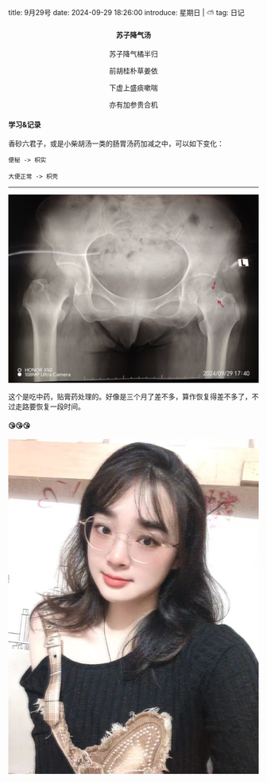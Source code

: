 title: 9月29号
date: 2024-09-29 18:26:00
introduce: 星期日 | ⛅
tag: 日记

<h4 align="center">苏子降气汤</h4>

<p align="center">苏子降气橘半归</p> 
<p align="center">前胡桂朴草姜依</p>
<p align="center">下虚上盛痰嗽喘</p>
<p align="center">亦有加参贵合机</p>

#### 学习&记录

香砂六君子，或是小柴胡汤一类的肠胃汤药加减之中，可以如下变化：

    便秘 -> 枳实

    大便正常 -> 枳壳

---

![2](/static/img/2024/9/29/2.jpg)

这个是吃中药，贴膏药处理的。好像是三个月了差不多，算作恢复得差不多了，不过走路要恢复一段时间。

#### 😘😘😘

![1](/static/img/2024/9/29/1.jpg)
